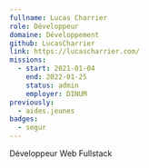 ```yaml
---
fullname: Lucas Charrier
role: Développeur
domaine: Développement
github: LucasCharrier
link: https://lucascharrier.com/
missions:
  - start: 2021-01-04
    end: 2022-01-25
    status: admin
    employer: DINUM
previously:
  - aides.jeunes
badges:
  - segur
---
```

Développeur Web Fullstack
